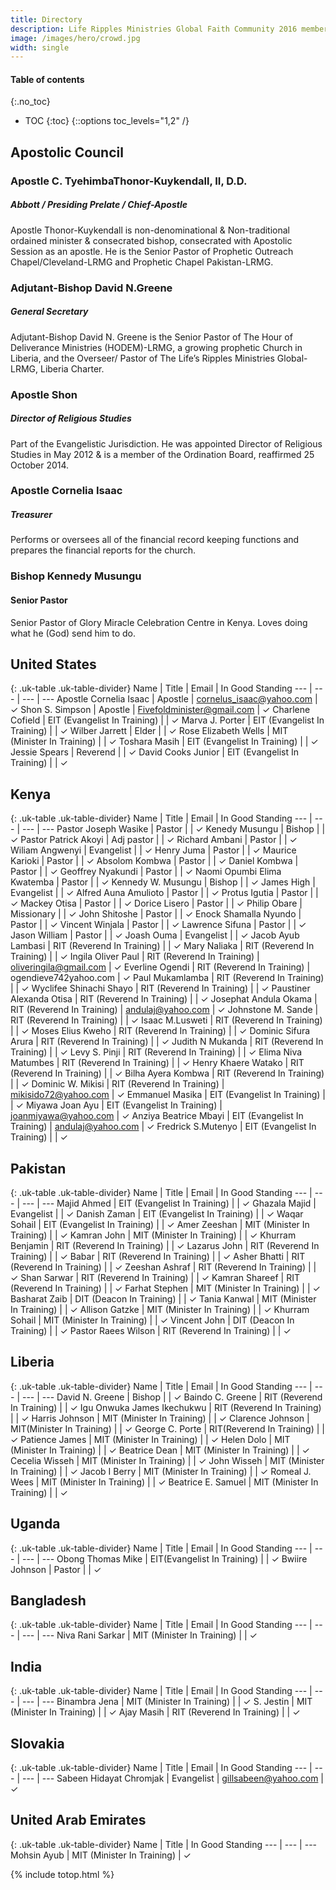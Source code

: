 ```yaml
---
title: Directory
description: Life Ripples Ministries Global Faith Community 2016 member directory.
image: /images/hero/crowd.jpg
width: single
---
```


#### Table of contents
{:.no_toc}
* TOC
{:toc}
{::options toc_levels="1,2" /}

## Apostolic Council
### Apostle C. TyehimbaThonor-Kuykendall, II, D.D.
##### Abbott / Presiding Prelate / Chief-Apostle
Apostle Thonor-Kuykendall is non-denominational & Non-traditional ordained minister & consecrated bishop, consecrated with Apostolic Session as an apostle. He is the Senior Pastor of Prophetic Outreach Chapel/Cleveland-LRMG and Prophetic Chapel Pakistan-LRMG.

### Adjutant-Bishop David N.Greene
##### General Secretary
Adjutant-Bishop David N. Greene is the Senior Pastor of The Hour of Deliverance Ministries (HODEM)-LRMG, a growing prophetic Church in Liberia, and the Overseer/ Pastor of The Life’s Ripples Ministries Global-LRMG, Liberia Charter.

### Apostle Shon
##### Director of Religious Studies
Part of the Evangelistic Jurisdiction. He was appointed Director of Religious Studies in May 2012 & is a member of the Ordination Board, reaffirmed 25 October 2014.

### Apostle Cornelia Isaac
##### Treasurer
Performs or oversees all of the financial record keeping functions and prepares the financial reports for the church.

### Bishop Kennedy Musungu
#### Senior Pastor
Senior Pastor of Glory Miracle Celebration Centre in Kenya. Loves doing what he (God) send him to do.


## United States

{: .uk-table .uk-table-divider}
Name | Title | Email | In Good Standing
--- | --- | --- | ---
Apostle Cornelia Isaac | Apostle | cornelus_isaac@yahoo.com | &#10003;
Shon S. Simpson | Apostle | Fivefoldminister@gmail.com | &#10003;
Charlene Cofield | EIT (Evangelist In Training) | | &#10003;
Marva J. Porter | EIT (Evangelist In Training) | | &#10003;
Wilber Jarrett | Elder | | &#10003;
Rose Elizabeth Wells | MIT (Minister In Training) | | &#10003;
Toshara Masih | EIT (Evangelist In Training) | | &#10003;
Jessie Spears | Reverend | | &#10003;
David Cooks Junior | EIT (Evangelist In Training) | | &#10003;


## Kenya

{: .uk-table .uk-table-divider}
Name | Title | Email | In Good Standing
--- | --- | --- | ---
Pastor Joseph Wasike | Pastor |  | &#10003;
Kenedy Musungu | Bishop | | &#10003;
Pastor Patrick Akoyi | Adj pastor |  | &#10003;
Richard Ambani | Pastor |  | &#10003;
Wiliam Angwenyi | Evangelist |  | &#10003;
Henry Juma | Pastor |  | &#10003;
Maurice Karioki | Pastor |  | &#10003;
Absolom Kombwa | Pastor |  | &#10003;
Daniel Kombwa | Pastor |  | &#10003;
Geoffrey Nyakundi | Pastor |  | &#10003;
Naomi Opumbi Elima Kwatemba | Pastor |  | &#10003;
Kennedy W. Musungu | Bishop |  | &#10003;
James High | Evangelist |  | &#10003;
Alfred Auna Amulioto | Pastor |  | &#10003;
Protus Igutia | Pastor |  | &#10003;
Mackey Otisa | Pastor |  | &#10003;
Dorice Lisero | Pastor |  | &#10003;
Philip Obare | Missionary |  | &#10003;
John Shitoshe | Pastor |  | &#10003;
Enock Shamalla Nyundo | Pastor |  | &#10003;
Vincent Winjala | Pastor |  | &#10003;
Lawrence Sifuna | Pastor |  | &#10003;
Jason  William | Pastor |  | &#10003;
Joash Ouma | Evangelist |  | &#10003;
Jacob Ayub Lambasi | RIT (Reverend In Training) |  | &#10003;
Mary Naliaka | RIT (Reverend In Training) |  | &#10003;
Ingila Oliver Paul | RIT (Reverend In Training) | oliveringila@gmail.com | &#10003;
Everline Ogendi | RIT (Reverend In Training) | ogendieve742yahoo.com | &#10003;
Paul Mukamlamba | RIT (Reverend In Training) |  | &#10003;
Wyclifee Shinachi Shayo | RIT (Reverend In Training) |  | &#10003;
Paustiner Alexanda Otisa | RIT (Reverend In Training) |  | &#10003;
Josephat Andula Okama | RIT (Reverend In Training) | andulaj@yahoo.com | &#10003;
Johnstone M. Sande | RIT (Reverend In Training) |  | &#10003;
Isaac M.Lusweti | RIT (Reverend In Training) |  | &#10003;
Moses Elius Kweho | RIT (Reverend In Training) |  | &#10003;
Dominic  Sifura Arura | RIT (Reverend In Training) |  | &#10003;
Judith N Mukanda | RIT (Reverend In Training) |  | &#10003;
Levy S. Pinji | RIT (Reverend In Training) |  | &#10003;
Elima Niva Matumbes | RIT (Reverend In Training) |  | &#10003;
Henry Khaere Watako | RIT (Reverend In Training) |  | &#10003;
Bilha Ayera Kombwa | RIT (Reverend In Training) |  | &#10003;
Dominic W. Mikisi | RIT (Reverend In Training) | mikisido72@yahoo.com | &#10003;
Emmanuel Masika | EIT (Evangelist In Training) |  | &#10003;
Miyawa Joan Ayu | EIT (Evangelist In Training) | joanmiyawa@yahoo.com | &#10003;
Anziya Beatrice Mbayi | EIT (Evangelist In Training) | andulaj@yahoo.com | &#10003;
Fredrick S.Mutenyo | EIT (Evangelist In Training) |  | &#10003;


## Pakistan

{: .uk-table .uk-table-divider}
Name | Title | Email | In Good Standing
--- | --- | --- | ---
Majid Ahmed | EIT (Evangelist In Training) |  | &#10003;
Ghazala Majid | Evangelist |  | &#10003;
Danish Zaman | EIT (Evangelist In Training) |  | &#10003;
Waqar Sohail | EIT (Evangelist In Training) |  | &#10003;
Amer Zeeshan | MIT (Minister In Training) |  | &#10003;
Kamran John | MIT (Minister In Training) |  | &#10003;
Khurram Benjamin | RIT (Reverend In Training) |  | &#10003;
Lazarus John | RIT (Reverend In Training) |  | &#10003;
Babar | RIT (Reverend In  Training) |  | &#10003;
Asher Bhatti | RIT (Reverend In Training) |  | &#10003;
Zeeshan Ashraf | RIT (Reverend In Training) |  | &#10003;
Shan Sarwar | RIT (Reverend In Training) |  | &#10003;
Kamran Shareef | RIT (Reverend In Training) |  | &#10003;
Farhat Stephen | MIT (Minister In Training) |  | &#10003;
Basharat Zaib | DIT (Deacon In Training) |  | &#10003;
Tania Kanwal | MIT (Minister In Training) |  | &#10003;
Allison Gatzke | MIT (Minister In Training) |  | &#10003;
Khurram Sohail | MIT (Minister In Training) |  | &#10003;
Vincent John | DIT (Deacon In Training) |  | &#10003;
Pastor Raees Wilson | RIT (Reverend In Training) |  | &#10003;


## Liberia

{: .uk-table .uk-table-divider}
Name | Title | Email | In Good Standing
--- | --- | --- | ---
David N. Greene | Bishop |  | &#10003;
Baindo C. Greene | RIT (Reverend In Training) |  | &#10003;
Igu Onwuka James Ikechukwu | RIT (Reverend In Training) |  | &#10003;
Harris Johnson | MIT (Minister In Training) |  | &#10003;
Clarence Johnson | MIT(Minister In Training) |  | &#10003;
George C. Porte | RIT(Reverend In Training) |  | &#10003;
Patience James | MIT (Minister In Training) |  | &#10003;
Helen Dolo | MIT (Minister In Training) |  | &#10003;
Beatrice Dean | MIT (Minister In Training) |  | &#10003;
Cecelia Wisseh | MIT (Minister In Training) |  | &#10003;
John Wisseh | MIT (Minister In Training) |  | &#10003;
Jacob I Berry | MIT (Minister In Training) |  | &#10003;
Romeal J. Wees | MIT (Minister In Training) |  | &#10003;
Beatrice E. Samuel | MIT (Minister In Training) |  | &#10003;


## Uganda

{: .uk-table .uk-table-divider}
Name | Title | Email | In Good Standing
--- | --- | --- | ---
Obong Thomas Mike | EIT(Evangelist In Training) |  | &#10003;
Bwiire Johnson | Pastor |  | &#10003;


## Bangladesh

{: .uk-table .uk-table-divider}
Name | Title | Email | In Good Standing
--- | --- | --- | ---
Niva Rani Sarkar | MIT (Minister In Training) |  | &#10003;


## India

{: .uk-table .uk-table-divider}
Name | Title | Email | In Good Standing
--- | --- | --- | ---
Binambra Jena | MIT (Minister In Training) |  | &#10003;
S. Jestin | MIT (Minister In Training) |  | &#10003;
Ajay Masih | RIT (Reverend In Training) |  | &#10003;


## Slovakia

{: .uk-table .uk-table-divider}
Name | Title | Email | In Good Standing
--- | --- | --- | ---
Sabeen Hidayat Chromjak | Evangelist | gillsabeen@yahoo.com | &#10003;


## United Arab Emirates

{: .uk-table .uk-table-divider}
Name | Title | In Good Standing
--- | --- | ---
Mohsin Ayub | MIT (Minister In Training) | &#10003;

{% include totop.html %}
